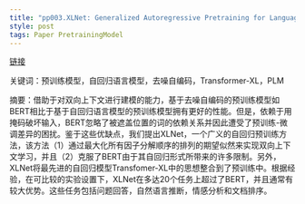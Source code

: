 ```yaml
---
title: "pp003.XLNet: Generalized Autoregressive Pretraining for Language Understanding"
style: post
tags: Paper PretrainingModel
---
```


[链接](https://arxiv.org/pdf/1906.08237.pdf)

关键词：预训练模型，自回归语言模型，去噪自编码，Transformer-XL，PLM

摘要：借助于对双向上下文进行建模的能力，基于去噪自编码的预训练模型如BERT相比于基于自回归语言模型的预训练模型拥有更好的性能。但是，依赖于用掩码破坏输入，BERT忽略了被遮盖位置的词的依赖关系并因此遭受了预训练-微调差异的困扰。鉴于这些优缺点，我们提出XLNet，一个广义的自回归预训练方法，该方法（1）通过最大化所有因子分解顺序的排列的期望似然来实现双向上下文学习，并且（2）克服了BERT由于其自回归形式所带来的许多限制。另外，XLNet将最先进的自回归模型Transfomer-XL中的思想整合到了预训练中。根据经验，在可比较的实验设置下，XLNet在多达20个任务上超过了BERT，并且通常有较大优势。这些任务包括问题回答，自然语言推断，情感分析和文档排序。
